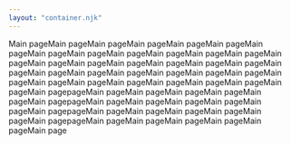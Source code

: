 ```yaml
---
layout: "container.njk"
---
```


Main pageMain pageMain pageMain pageMain pageMain pageMain pageMain pageMain pageMain pageMain pageMain pageMain pageMain pageMain pageMain pageMain pageMain pageMain pageMain pageMain pageMain pageMain pageMain pageMain pageMain pageMain pageMain pageMain pageMain pageMain pageMain pageMain pageMain pageMain pageMain pagepageMain pageMain pageMain pageMain pageMain pageMain pagepageMain pageMain pageMain pageMain pageMain pageMain pagepageMain pageMain pageMain pageMain pageMain pageMain pagepageMain pageMain pageMain pageMain pageMain pageMain page
